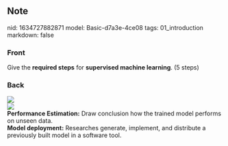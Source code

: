 ## Note
nid: 1634727882871
model: Basic-d7a3e-4ce08
tags: 01_introduction
markdown: false

### Front
Give the <b>required steps</b> for <b>supervised machine
learning</b>. (5 steps)

### Back
<img src="paste-95c75f7bd1bb4eea9275bda68f35104d34f6c5e3.jpg">
<div>
  <div><img src=
  "paste-6d9012396ff72a1ea08c3af650ec213216dc6d0e.jpg"></div>
</div>
<div>
  <b>Performance Estimation:</b> Draw conclusion how the trained
  model performs on unseen data.
</div>
<div>
  <b>Model deployment:</b> Researches generate, implement, and
  distribute a previously built model in a software tool.
</div>
